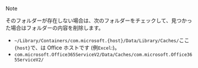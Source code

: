 > [!NOTE]
> そのフォルダーが存在しない場合は、次のフォルダーをチェックして、見つかった場合はフォルダーの内容を削除します。
>    - `~/Library/Containers/com.microsoft.{host}/Data/Library/Caches/`ここ`{host}`で、は Office ホストです (例`Excel`:)。
>    - `com.microsoft.Office365ServiceV2/Data/Caches/com.microsoft.Office365ServiceV2/`
